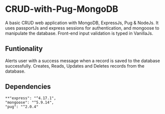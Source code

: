 # CRUD-with-Pug-MongoDB
A basic CRUD web application with MongoDB, ExpressJs, Pug &amp; NodeJs.
It uses passportJs and express sessions for authentication, and mongoose to manipulate the database.
Front-end input validation is typed in VanillaJs.

## Funtionality
Alerts user with a success message when a record is saved to the database successfully.
Creates, Reads, Updates and Deletes records from the database.

## Dependencies
    **"express": "^4.17.1",
    "mongoose": "^5.9.14",
    "pug": "^2.0.4"
